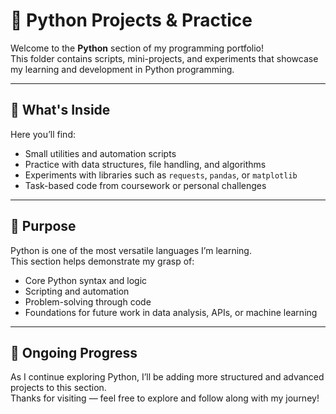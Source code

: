 # 🐍 Python Projects & Practice

Welcome to the **Python** section of my programming portfolio!  
This folder contains scripts, mini-projects, and experiments that showcase my learning and development in Python programming.

---

## 📂 What's Inside

Here you’ll find:

- Small utilities and automation scripts
- Practice with data structures, file handling, and algorithms
- Experiments with libraries such as `requests`, `pandas`, or `matplotlib`
- Task-based code from coursework or personal challenges

---

## 🎯 Purpose

Python is one of the most versatile languages I’m learning.  
This section helps demonstrate my grasp of:

- Core Python syntax and logic
- Scripting and automation
- Problem-solving through code
- Foundations for future work in data analysis, APIs, or machine learning

---

## 🚀 Ongoing Progress

As I continue exploring Python, I’ll be adding more structured and advanced projects to this section.  
Thanks for visiting — feel free to explore and follow along with my journey!

